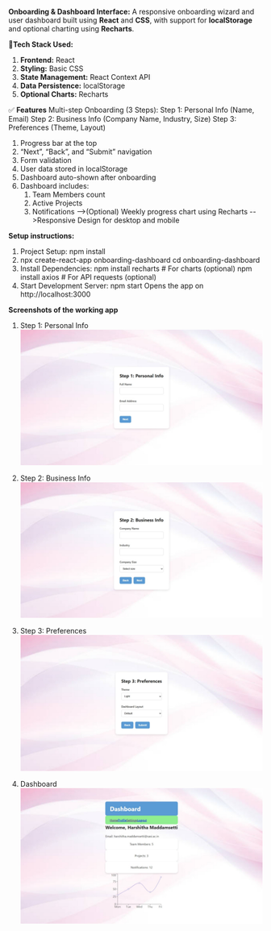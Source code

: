 **Onboarding & Dashboard Interface:**
A responsive onboarding wizard and user dashboard built using **React** and **CSS**, with support for **localStorage** and optional charting using **Recharts**.

🚀**Tech Stack Used:**
1) **Frontend:** React
2) **Styling:** Basic CSS
3) **State Management:** React Context API
4) **Data Persistence:** localStorage
5) **Optional Charts:** Recharts

✅ **Features**
Multi-step Onboarding (3 Steps):
Step 1: Personal Info (Name, Email)
Step 2: Business Info (Company Name, Industry, Size)
Step 3: Preferences (Theme, Layout)
1) Progress bar at the top
2) “Next”, “Back”, and “Submit” navigation
3) Form validation
4) User data stored in localStorage
5) Dashboard auto-shown after onboarding
6) Dashboard includes:
   1) Team Members count
   2) Active Projects
   3) Notifications
-->(Optional) Weekly progress chart using Recharts
-->Responsive Design for desktop and mobile

**Setup instructions:**
1) Project Setup:
       npm install  
2) npx create-react-app onboarding-dashboard
   cd onboarding-dashboard
3) Install Dependencies:
       npm install recharts  # For charts (optional)
       npm install axios   # For API requests (optional)
4)  Start Development Server:
      npm start
      Opens the app on http://localhost:3000



**Screenshots of the working app**
1) Step 1: Personal Info 
![Step 1](https://github.com/Maddamsettiharshitha/Onboarding-Dashboard-Interface/blob/main/public/screenshots/step1.jpeg?raw=true)

2) Step 2: Business Info
![Step 1](https://github.com/Maddamsettiharshitha/Onboarding-Dashboard-Interface/blob/main/public/screenshots/step2.jpeg?raw=true)

3) Step 3: Preferences
![Step 3](https://github.com/Maddamsettiharshitha/Onboarding-Dashboard-Interface/blob/main/public/screenshots/step3.jpeg?raw=true)

4) Dashboard
![Step 4](https://github.com/Maddamsettiharshitha/Onboarding-Dashboard-Interface/blob/main/public/screenshots/Dashboard.jpeg?raw=true)
  



     

